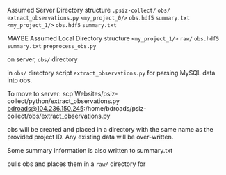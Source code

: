 Assumed Server Directory structure
`.psiz-collect/`
    `obs/`
        `extract_observations.py`
        `<my_project_0/>`
            `obs.hdf5`
            `summary.txt`
        `<my_project_1/>`
            `obs.hdf5`
            `summary.txt`

MAYBE Assumed Local Directory structure
    `<my_project_1/>`
        `raw/`
            `obs.hdf5`
            `summary.txt`
        `preprocess_obs.py`


on server, `obs/` directory

in `obs/` directory script `extract_observations.py` for parsing MySQL data into obs.

To move to server:
scp Websites/psiz-collect/python/extract_observations.py bdroads@104.236.150.245:/home/bdroads/psiz-collect/obs/extract_observations.py

obs will be created and placed in a directory with the same name as the provided project ID. Any existing data will be over-written.

Some summary information is also written to summary.txt

pulls obs and places them in a `raw/` directory for 